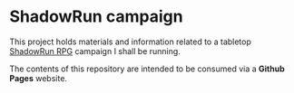 # ShadowRun campaign
This project holds materials and information related to a tabletop [ShadowRun RPG] campaign I shall be running.

The contents of this repository are intended to be consumed via a **Github Pages** website.

[ShadowRun RPG]: https://www.shadowruntabletop.com/
